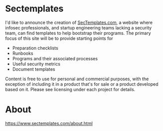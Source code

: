 # Sectemplates

I'd like to announce the creation of <a href="https://www.sectemplates.com">SecTemplates.com</a>, a website where infosec professionals, and startup engineering teams lacking a security team, can find templates to help bootstrap their programs. The primary focus of this site will be to provide starting points for

- Preparation checklists
- Runbooks
- Programs and their associated processes
- Useful security metrics
- Document templates

Content is free to use for personal and commercial purposes, with the exception of including it in a product that's for sale or a product developed based on it. Please see licensing under each project for details. 


# About
<a href="https://www.sectemplates.com/about.html">https://www.sectemplates.com/about.html</a>
